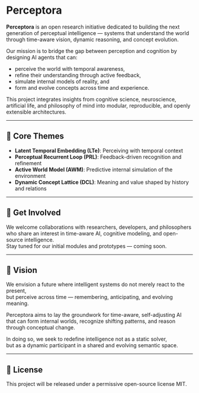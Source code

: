 # Perceptora

**Perceptora** is an open research initiative dedicated to building the next generation of perceptual intelligence — systems that understand the world through time-aware vision, dynamic reasoning, and concept evolution.

Our mission is to bridge the gap between perception and cognition by designing AI agents that can:
- perceive the world with temporal awareness,
- refine their understanding through active feedback,
- simulate internal models of reality, and
- form and evolve concepts across time and experience.

This project integrates insights from cognitive science, neuroscience, artificial life, and philosophy of mind into modular, reproducible, and openly extensible architectures.

---

## 🔬 Core Themes

- **Latent Temporal Embedding (LTe)**: Perceiving with temporal context  
- **Perceptual Recurrent Loop (PRL)**: Feedback-driven recognition and refinement  
- **Active World Model (AWM)**: Predictive internal simulation of the environment  
- **Dynamic Concept Lattice (DCL)**: Meaning and value shaped by history and relations  

---

## 🌱 Get Involved

We welcome collaborations with researchers, developers, and philosophers who share an interest in time-aware AI, cognitive modeling, and open-source intelligence.  
Stay tuned for our initial modules and prototypes — coming soon.

---

## 🌠 Vision

We envision a future where intelligent systems do not merely react to the present,  
but perceive across time — remembering, anticipating, and evolving meaning.

Perceptora aims to lay the groundwork for time-aware, self-adjusting AI  
that can form internal worlds, recognize shifting patterns, and reason through conceptual change.

In doing so, we seek to redefine intelligence not as a static solver,  
but as a dynamic participant in a shared and evolving semantic space.

---

## 📜 License

This project will be released under a permissive open-source license MIT.

